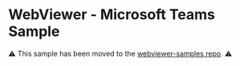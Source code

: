 # WebViewer - Microsoft Teams Sample

⚠️ This sample has been moved to the [webviewer-samples repo](https://github.com/ApryseSDK/webviewer-samples/tree/main/webviewer-microsoft-teams). ⚠️